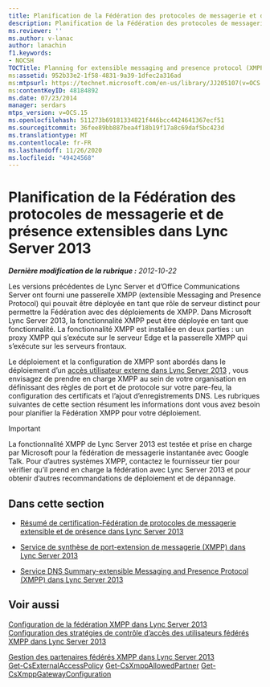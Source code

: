 ```yaml
---
title: Planification de la Fédération des protocoles de messagerie et de présence extensibles
description: Planification de la Fédération des protocoles de messagerie extensible et de présence.
ms.reviewer: ''
ms.author: v-lanac
author: lanachin
f1.keywords:
- NOCSH
TOCTitle: Planning for extensible messaging and presence protocol (XMPP) federation
ms:assetid: 952b33e2-1f58-4831-9a39-1dfec2a316ad
ms:mtpsurl: https://technet.microsoft.com/en-us/library/JJ205107(v=OCS.15)
ms:contentKeyID: 48184892
ms.date: 07/23/2014
manager: serdars
mtps_version: v=OCS.15
ms.openlocfilehash: 511273b69181334821f446bcc4424641367ecf51
ms.sourcegitcommit: 36fee89bb887bea4f18b19f17a8c69daf5bc423d
ms.translationtype: MT
ms.contentlocale: fr-FR
ms.lasthandoff: 11/26/2020
ms.locfileid: "49424568"
---
```

# <a name="planning-for-extensible-messaging-and-presence-protocol-xmpp-federation-in-lync-server-2013"></a>Planification de la Fédération des protocoles de messagerie et de présence extensibles dans Lync Server 2013

<div data-xmlns="http://www.w3.org/1999/xhtml">

<div class="topic" data-xmlns="http://www.w3.org/1999/xhtml" data-msxsl="urn:schemas-microsoft-com:xslt" data-cs="https://msdn.microsoft.com/">

<div data-asp="https://msdn2.microsoft.com/asp">



</div>

<div id="mainSection">

<div id="mainBody">

<span> </span>

_**Dernière modification de la rubrique :** 2012-10-22_

Les versions précédentes de Lync Server et d’Office Communications Server ont fourni une passerelle XMPP (extensible Messaging and Presence Protocol) qui pouvait être déployée en tant que rôle de serveur distinct pour permettre la Fédération avec des déploiements de XMPP. Dans Microsoft Lync Server 2013, la fonctionnalité XMPP peut être déployée en tant que fonctionnalité. La fonctionnalité XMPP est installée en deux parties : un proxy XMPP qui s’exécute sur le serveur Edge et la passerelle XMPP qui s’exécute sur les serveurs frontaux.

Le déploiement et la configuration de XMPP sont abordés dans le déploiement d’un [accès utilisateur externe dans Lync Server 2013](lync-server-2013-deploying-external-user-access.md) , vous envisagez de prendre en charge XMPP au sein de votre organisation en définissant des règles de port et de protocole sur votre pare-feu, la configuration des certificats et l’ajout d’enregistrements DNS. Les rubriques suivantes de cette section résument les informations dont vous avez besoin pour planifier la Fédération XMPP pour votre déploiement.

<div>


> [!IMPORTANT]
> La fonctionnalité XMPP de Lync Server 2013 est testée et prise en charge par Microsoft pour la fédération de messagerie instantanée avec Google Talk. Pour d’autres systèmes XMPP, contactez le fournisseur tier pour vérifier qu’il prend en charge la fédération avec Lync Server 2013 et pour obtenir d’autres recommandations de déploiement et de dépannage.



</div>

<div>

## <a name="in-this-section"></a>Dans cette section

  - [Résumé de certification-Fédération de protocoles de messagerie extensible et de présence dans Lync Server 2013](lync-server-2013-certificate-summary-extensible-messaging-and-presence-protocol-xmpp-federation.md)

  - [Service de synthèse de port-extension de messagerie (XMPP) dans Lync Server 2013](lync-server-2013-port-summary-extensible-messaging-and-presence-protocol-xmpp-federation.md)

  - [Service DNS Summary-extensible Messaging and Presence Protocol (XMPP) dans Lync Server 2013](lync-server-2013-dns-summary-extensible-messaging-and-presence-protocol-xmpp-federation.md)

</div>

<div>

## <a name="see-also"></a>Voir aussi


[Configuration de la fédération XMPP dans Lync Server 2013](lync-server-2013-setting-up-xmpp-federation.md)  
[Configuration des stratégies de contrôle d’accès des utilisateurs fédérés XMPP dans Lync Server 2013](lync-server-2013-configure-policies-to-control-xmpp-federated-user-access.md)  


[Gestion des partenaires fédérés XMPP dans Lync Server 2013](lync-server-2013-manage-xmpp-federated-partners-for-your-organization.md)  
[Get-CsExternalAccessPolicy](https://technet.microsoft.com/library/Gg425805(v=OCS.15))  
[Get-CsXmppAllowedPartner](https://technet.microsoft.com/library/JJ204981(v=OCS.15))  
[Get-CsXmppGatewayConfiguration](https://technet.microsoft.com/library/JJ204869(v=OCS.15))  
  

</div>

</div>

<span> </span>

</div>

</div>

</div>

